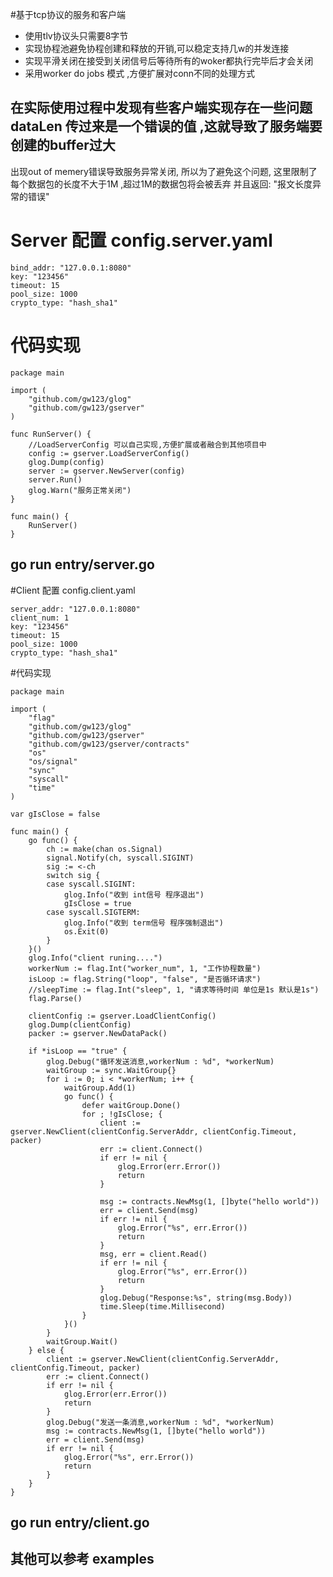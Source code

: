 #基于tcp协议的服务和客户端  
- 使用tlv协议头只需要8字节
- 实现协程池避免协程创建和释放的开销,可以稳定支持几w的并发连接
- 实现平滑关闭在接受到关闭信号后等待所有的woker都执行完毕后才会关闭
- 采用worker do jobs 模式 ,方便扩展对conn不同的处理方式 


## 在实际使用过程中发现有些客户端实现存在一些问题 dataLen 传过来是一个错误的值 ,这就导致了服务端要创建的buffer过大
出现out of memery错误导致服务异常关闭, 所以为了避免这个问题, 这里限制了每个数据包的长度不大于1M ,超过1M的数据包将会被丢弃
并且返回: "报文长度异常的错误"

# Server 配置 config.server.yaml
```
bind_addr: "127.0.0.1:8080"
key: "123456"
timeout: 15
pool_size: 1000
crypto_type: "hash_sha1"

```

# 代码实现
```
package main

import (
	"github.com/gw123/glog"
	"github.com/gw123/gserver"
)

func RunServer() {
	//LoadServerConfig 可以自己实现,方便扩展或者融合到其他项目中
	config := gserver.LoadServerConfig()
	glog.Dump(config)
	server := gserver.NewServer(config)
	server.Run()
	glog.Warn("服务正常关闭")
}

func main() {
	RunServer()
}

```
## go run  entry/server.go 

#Client 配置 config.client.yaml
```
server_addr: "127.0.0.1:8080"
client_num: 1
key: "123456"
timeout: 15
pool_size: 1000
crypto_type: "hash_sha1"
```

#代码实现
```
package main

import (
	"flag"
	"github.com/gw123/glog"
	"github.com/gw123/gserver"
	"github.com/gw123/gserver/contracts"
	"os"
	"os/signal"
	"sync"
	"syscall"
	"time"
)

var gIsClose = false

func main() {
	go func() {
		ch := make(chan os.Signal)
		signal.Notify(ch, syscall.SIGINT)
		sig := <-ch
		switch sig {
		case syscall.SIGINT:
			glog.Info("收到 int信号 程序退出")
			gIsClose = true
		case syscall.SIGTERM:
			glog.Info("收到 term信号 程序强制退出")
			os.Exit(0)
		}
	}()
	glog.Info("client runing....")
	workerNum := flag.Int("worker_num", 1, "工作协程数量")
	isLoop := flag.String("loop", "false", "是否循环请求")
	//sleepTime := flag.Int("sleep", 1, "请求等待时间 单位是1s 默认是1s")
	flag.Parse()

	clientConfig := gserver.LoadClientConfig()
	glog.Dump(clientConfig)
	packer := gserver.NewDataPack()

	if *isLoop == "true" {
		glog.Debug("循环发送消息,workerNum : %d", *workerNum)
		waitGroup := sync.WaitGroup{}
		for i := 0; i < *workerNum; i++ {
			waitGroup.Add(1)
			go func() {
				defer waitGroup.Done()
				for ; !gIsClose; {
					client := gserver.NewClient(clientConfig.ServerAddr, clientConfig.Timeout, packer)
					err := client.Connect()
					if err != nil {
						glog.Error(err.Error())
						return
					}

					msg := contracts.NewMsg(1, []byte("hello world"))
					err = client.Send(msg)
					if err != nil {
						glog.Error("%s", err.Error())
						return
					}
					msg, err = client.Read()
					if err != nil {
						glog.Error("%s", err.Error())
						return
					}
					glog.Debug("Response:%s", string(msg.Body))
					time.Sleep(time.Millisecond)
				}
			}()
		}
		waitGroup.Wait()
	} else {
		client := gserver.NewClient(clientConfig.ServerAddr, clientConfig.Timeout, packer)
		err := client.Connect()
		if err != nil {
			glog.Error(err.Error())
			return
		}
		glog.Debug("发送一条消息,workerNum : %d", *workerNum)
		msg := contracts.NewMsg(1, []byte("hello world"))
		err = client.Send(msg)
		if err != nil {
			glog.Error("%s", err.Error())
			return
		}
	}
}

```
## go run entry/client.go 

## 其他可以参考 examples